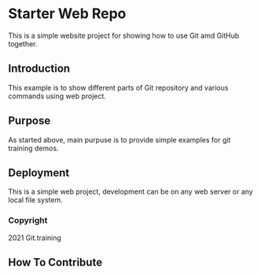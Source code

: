 # Starter Web Repo

This is a simple website project for showing how to use Git amd GitHub together.

## Introduction

This example is to show different parts of Git repository and various commands using web project.

## Purpose

As started above, main purpuse is to provide simple examples for git training demos. 

## Deployment

This is a simple web project, development can be on any web server or any local file system.

### Copyright 

2021 Git.training

## How To Contribute

